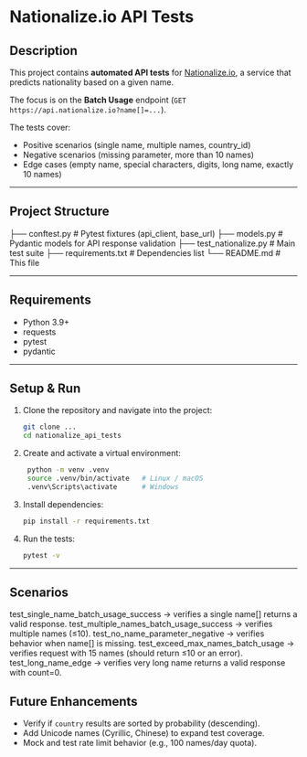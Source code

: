 # Nationalize.io API Tests

## Description
This project contains **automated API tests** for [Nationalize.io](https://nationalize.io/documentation), a service that predicts nationality based on a given name.

The focus is on the **Batch Usage** endpoint (`GET https://api.nationalize.io?name[]=...`).

The tests cover:
- Positive scenarios (single name, multiple names, country_id)
- Negative scenarios (missing parameter, more than 10 names)
- Edge cases (empty name, special characters, digits, long name, exactly 10 names)

---

## Project Structure
├── conftest.py # Pytest fixtures (api_client, base_url)
├── models.py # Pydantic models for API response validation
├── test_nationalize.py # Main test suite
├── requirements.txt # Dependencies list
└── README.md # This file


---

## Requirements
- Python 3.9+
- requests
- pytest
- pydantic

---

## Setup & Run
1. Clone the repository and navigate into the project:
   ```bash
   git clone ...
   cd nationalize_api_tests

2. Create and activate a virtual environment:
   ```bash
    python -m venv .venv
    source .venv/bin/activate   # Linux / macOS
    .venv\Scripts\activate      # Windows

3. Install dependencies:
    ```bash
    pip install -r requirements.txt

4. Run the tests:
    ```bash
    pytest -v

---

## Scenarios

test_single_name_batch_usage_success → verifies a single name[] returns a valid response.
test_multiple_names_batch_usage_success → verifies multiple names (≤10).
test_no_name_parameter_negative → verifies behavior when name[] is missing.
test_exceed_max_names_batch_usage → verifies request with 15 names (should return ≤10 or an error).
test_long_name_edge → verifies very long name returns a valid response with count=0.

## Future Enhancements
- Verify if `country` results are sorted by probability (descending).
- Add Unicode names (Cyrillic, Chinese) to expand test coverage.
- Mock and test rate limit behavior (e.g., 100 names/day quota).
